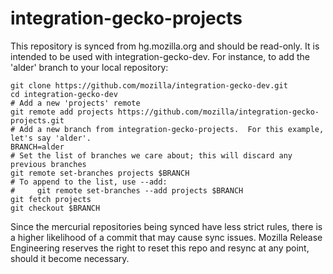 integration-gecko-projects
==========================

This repository is synced from hg.mozilla.org and should be read-only.
It is intended to be used with integration-gecko-dev.  For instance, to add the 'alder' branch to your local repository:

    git clone https://github.com/mozilla/integration-gecko-dev.git
    cd integration-gecko-dev
    # Add a new 'projects' remote
    git remote add projects https://github.com/mozilla/integration-gecko-projects.git
    # Add a new branch from integration-gecko-projects.  For this example, let's say 'alder'.
    BRANCH=alder
    # Set the list of branches we care about; this will discard any previous branches
    git remote set-branches projects $BRANCH
    # To append to the list, use --add:
    #     git remote set-branches --add projects $BRANCH
    git fetch projects
    git checkout $BRANCH

Since the mercurial repositories being synced have less strict rules, there is a higher likelihood of a commit that may cause sync issues.  Mozilla Release Engineering reserves the right to reset this repo and resync at any point, should it become necessary.
